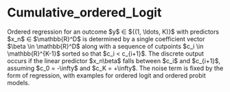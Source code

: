 # Cumulative_ordered_Logit

Ordered regression for an outcome $y\$ $\in$ $\{(1, \ldots, K\)}\$ with predictors $x_n\$ $\in$ $\mathbb{R}^D\$ is determined by a single coefficient vector $\beta \in \mathbb{R}^D\$ along with a sequence of cutpoints $c_i \in \mathbb{R}^{K-1}\$ sorted so that $c_i < c_{i+1}\$. The discrete output occurs if the linear predictor $x_n\beta\$ falls between $c_i\$ and $c_{i+1}\$, assuming $c_0 = -\infty\$ and $c_K = +\infty\$. The noise term is fixed by the form of regression, with examples for ordered logit and ordered probit models.

